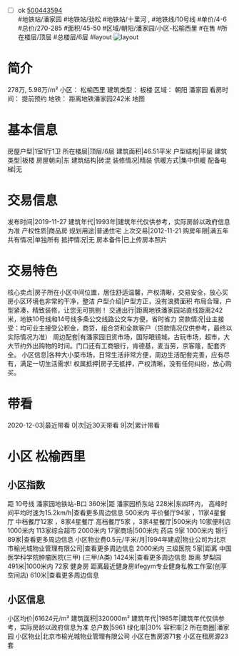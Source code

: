 - [ ] ok [500443594](https://bj.5i5j.com/ershoufang/500443594.html)  
 #地铁站/潘家园 #地铁站/劲松 #地铁站/十里河 ,  #地铁线/10号线
#单价/4-6 #总价/270-285 #面积/45-50   #区域/朝阳/潘家园/小区-松榆西里 #在售 #所在楼层/顶层 #总楼层/6层 #layout 
![layout](http://image2.5i5j.com//group2/M00/C6/2F/CgqJNF3d6HOATQmWAAJQWdfkIkM099.jpg_P5.jpg) 
# 简介 
 278万,  5.98万/m² 
小区： 松榆西里
建筑类型： 板楼
区域： 朝阳 潘家园
看房时间： 提前预约
地铁： 距离地铁潘家园242米 地图
# 基本信息 
 房屋户型|1室1厅1卫
所在楼层|顶层/6层
建筑面积|46.51平米
户型结构|平层
建筑类型|板楼
房屋朝向|东
建筑结构|砖混
装修情况|精装
供暖方式|集中供暖
配备电梯|无
# 交易信息 
 发布时间|2019-11-27
建筑年代|1993年|建筑年代仅供参考，实际房龄以政府信息为准
产权性质|商品房
规划用途|普通住宅
上次交易|2012-11-21
购房年限|满五年
共有情况|单独所有
抵押情况|无
房本备件|已上传房本照片
# 交易特色 
 核心卖点|房子所在小区中间位置，居住舒适温馨，产权清晰，交易安全，放心买房小区环境也非常的干净，整洁
户型介绍|户型方正，没有浪费面积 布局合理，户型紧凑，精致装修，让您无可挑剔！
交通出行|距离地铁潘家园站直线距离242米，地铁10号线和14号线多条公交线路公交车方便，省时省力
贷款情况|业主接受：均可业主接受公积金，商贷，组合贷和全款客户（贷款情况仅供参考，最终以实际情况为准）
周边配套|有潘家园旧货市场，国际眼镜城，古玩市场，超市，大大节约外出购物的时间。门口还有工商银行，肯德基，麦当劳，京客隆，配套齐全。
小区信息|各种大小菜市场，日常生活非常方便，周边生活配套完善，应有尽有，满足一切生活需求!
权属抵押|房子无抵押，产权清晰，没有任何纠纷，放心购买。
# 带看 
 2020-12-03|最近带看	 0|次|近30天带看	 9|次|累计带看
# 小区 松榆西里
## 小区指数 
 距 10号线 潘家园地铁站-B口 360米|距 潘家园桥东站 228米|东四环内， 高峰时间平均时速为15.2km/h|查看更多周边信息
500米内 平价餐厅94家 ，11家4星餐厅
中档餐厅12家 ，8家4星餐厅
高档餐厅5家 ，3家4星餐厅|500米内 10家便利店
1000米内 113家综合超市
2000米内 17家商场|500米内 药店 9家
1000米内 银行 89家|查看更多周边信息
小区物业费0.5元/平米/月|1994年建成|物业公司为北京市榆光城物业管理有限公司|查看更多周边信息
2000米内 三级医院 5家|距离 中国医学科学院肿瘤医院(三甲) (三甲/A类) 1424米|查看更多周边信息
距离 梦梨园 491米|1000米内 72家 健身房
距离最近健身房lifegym专业健身私教工作室(创享空间店) 610米|查看更多周边信息
## 小区信息 
 小区均价|61624元/m²
建筑面积|320000m²
建筑年代|1985年|建筑年代仅供参考，实际房龄以政府信息为准
总户数|5961
绿化率|30%
容积率|2
所在商圈|潘家园
小区物业|北京市榆光城物业管理有限公司
小区在售房源71套
小区在租房源23套
